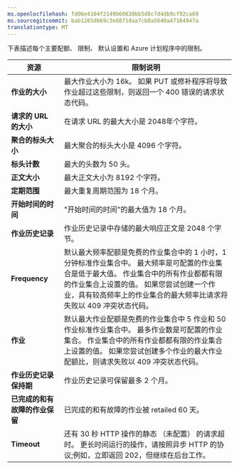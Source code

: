 ```yaml
---
ms.openlocfilehash: fd06e4104f2149b60638bb5d8c7d4db9cf92ca69
ms.sourcegitcommit: bab1265d669c3e6871daa7cb8a5640a47104947a
translationtype: MT
---
```

下表描述每个主要配额、 限制、 默认设置和 Azure 计划程序中的限制。

|资源|限制说明|
|---|---|
|**作业的大小**|最大作业大小为 16k。 如果 PUT 或修补程序将导致作业超过这些限制，则返回一个 400 错误的请求状态代码。|
|**请求的 URL 的大小**|在请求 URL 的最大大小是 2048年个字符。|
|**聚合的标头大小**|最大聚合的标头大小是 4096 个字符。|
|**标头计数**|最大的头数为 50 头。|
|**正文大小**|最大正文大小为 8192 个字符。|
|**定期范围**|最大重复周期范围为 18 个月。|
|**开始时间的时间**|"开始时间的时间"的最大值为 18 个月。|
|**作业历史记录**|作业历史记录中存储的最大响应正文是 2048 个字节。|
|**Frequency**|默认最大频率配额是免费的作业集合中的 1 小时，1 分钟标准作业集合中。 最大频率是可配置的作业集合是低于最大值。 作业集合中的所有作业都都有限的作业集合上设置的值。 如果您尝试创建一个作业，具有较高频率上的作业集合的最大频率比请求将失败以 409 冲突状态代码。|
|**作业**|默认最大作业配额是免费的作业集合中 5 作业和 50 作业标准作业集合中。 最多作业数是可配置的作业集合。 作业集合中的所有作业都都有限的作业集合上设置的值。 如果您尝试创建多个作业的最大作业配额比，则请求失败以 409 冲突状态代码。|
|**作业历史记录保持期**|作业历史记录可保留最多 2 个月。|
|**已完成的和有故障的作业保留**|已完成的和有故障的作业被 retailed 60 天。|
|**Timeout**|还有 30 秒 HTTP 操作的静态 （未配置） 的请求超时。 更长时间运行的操作，请按照异步 HTTP 的协议;例如，立即返回 202，但继续在后台工作。|
